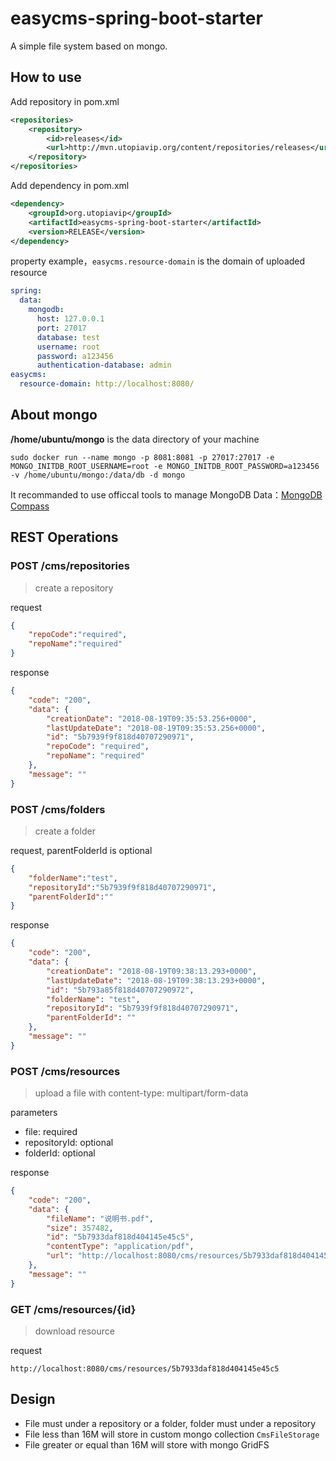 # easycms-spring-boot-starter
A simple file system based on mongo.



## How to use

Add repository in pom.xml

```xml
<repositories>
    <repository>
        <id>releases</id>
        <url>http://mvn.utopiavip.org/content/repositories/releases</url>
    </repository>
</repositories>
```

Add dependency in pom.xml

```xml
<dependency>
	<groupId>org.utopiavip</groupId>
	<artifactId>easycms-spring-boot-starter</artifactId>
	<version>RELEASE</version>
</dependency>
```

property example，`easycms.resource-domain` is the domain of uploaded resource

```yaml
spring:
  data:
    mongodb:
      host: 127.0.0.1
      port: 27017
      database: test
      username: root
      password: a123456
      authentication-database: admin
easycms:
  resource-domain: http://localhost:8080/
```



## About mongo

**/home/ubuntu/mongo** is the data directory of your machine

```shell
sudo docker run --name mongo -p 8081:8081 -p 27017:27017 -e MONGO_INITDB_ROOT_USERNAME=root -e MONGO_INITDB_ROOT_PASSWORD=a123456 -v /home/ubuntu/mongo:/data/db -d mongo
```



It recommanded to use officcal tools to manage MongoDB Data：[MongoDB Compass](https://www.mongodb.com/products/compass)



## REST Operations

### POST /cms/repositories

> create a repository

request

```json
{
    "repoCode":"required",
    "repoName":"required"
}
```

response

```json
{
    "code": "200",
    "data": {
        "creationDate": "2018-08-19T09:35:53.256+0000",
        "lastUpdateDate": "2018-08-19T09:35:53.256+0000",
        "id": "5b7939f9f818d40707290971",
        "repoCode": "required",
        "repoName": "required"
    },
    "message": ""
}
```



### POST /cms/folders

> create a folder

request, parentFolderId is optional

```json
{
    "folderName":"test",
    "repositoryId":"5b7939f9f818d40707290971",
    "parentFolderId":""
}
```

response

```json
{
    "code": "200",
    "data": {
        "creationDate": "2018-08-19T09:38:13.293+0000",
        "lastUpdateDate": "2018-08-19T09:38:13.293+0000",
        "id": "5b793a85f818d40707290972",
        "folderName": "test",
        "repositoryId": "5b7939f9f818d40707290971",
        "parentFolderId": ""
    },
    "message": ""
}
```



### POST /cms/resources

> upload a file with content-type: multipart/form-data

parameters

* file: required
* repositoryId: optional
* folderId: optional

response

```json
{
    "code": "200",
    "data": {
        "fileName": "说明书.pdf",
        "size": 357482,
        "id": "5b7933daf818d404145e45c5",
        "contentType": "application/pdf",
        "url": "http://localhost:8080/cms/resources/5b7933daf818d404145e45c5"
    },
    "message": ""
}
```



### GET /cms/resources/{id}

> download resource

request

```shell
http://localhost:8080/cms/resources/5b7933daf818d404145e45c5
```



## Design

* File must under a repository or a folder, folder must under a repository
* File less than 16M will store in custom mongo collection `CmsFileStorage`
* File greater or equal than 16M will store with mongo GridFS



